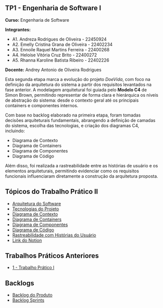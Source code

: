 ## TP1 - Engenharia de Software I

**Curso:** Engenharia de Software

**Integrantes:**
+ A1. Andreza Rodrigues de Oliveira - 22450924
+ A2. Emelly Cristina Grana de Oliveira - 22402234
+ A3. Ennoile Raquel Martins Ferreira - 22400268
+ A4. Heloíse Vitória Cruz Brito - 22400272
+ A5. Rhanna Karoline Batista Ribeiro - 22402226

**Docente:** Andrey Antonio de Oliveira Rodrigues

Esta segunda etapa marca a evolução do projeto *DoeVida*, com foco na definição da arquitetura do sistema a partir dos requisitos levantados na fase anterior. A modelagem arquitetural foi guiada pelo **Modelo C4** de Simon Brown, permitindo representar de forma clara e hierárquica os níveis de abstração do sistema: desde o contexto geral até os principais containers e componentes internos.

Com base no backlog elaborado na primeira etapa, foram tomadas decisões arquiteturais fundamentais, abrangendo a definição de camadas do sistema, escolha das tecnologias, e criação dos diagramas C4, incluindo:

- Diagrama de Contexto
- Diagrama de Containers
- Diagrama de Componentes
- Diagrama de Código

Além disso, foi realizada a rastreabilidade entre as histórias de usuário e os elementos arquiteturais, permitindo evidenciar como os requisitos funcionais influenciaram diretamente a construção da arquitetura proposta.

## Tópicos do  Trabalho Prático II
- [Arquitetura do Software](https://github.com/helo-xssw/Trabalho_E.S/blob/main/2_Trabalho_Pratico_II/1_Arquitetura_do_Software.md)
- [Tecnologias do Projeto](https://github.com/helo-xssw/Trabalho_E.S/blob/main/2_Trabalho_Pratico_II/2_Tecnologias_do_Projeto.md)
- [Diagrama de Contexto](https://github.com/helo-xssw/Trabalho_E.S/blob/main/2_Trabalho_Pratico_II/3_Diagrama_de_Contexto.md)
- [Diagrama de Containers](https://github.com/helo-xssw/Trabalho_E.S/blob/main/2_Trabalho_Pratico_II/4_Diagrama_de_Containers.md)
- [Diagrama de Componentes](https://github.com/helo-xssw/Trabalho_E.S/blob/main/2_Trabalho_Pratico_II/5_Diagrama_de_Componentes.md)
- [Diagrama de Código](https://github.com/helo-xssw/Trabalho_E.S/blob/main/2_Trabalho_Pratico_II/6_Diagrama_de_Classes.md)
- [Rastreabilidade com Histórias do Usuário](https://github.com/heloxssw/Trabalho_E.S/blob/main/2_Trabalho_Pratico_II/7_Rastreabilidade.md)
- [Link do Notion](https://www.notion.so/1d0c9eea8d778067be61f84c76e506fc?v=1d0c9eea8d778143bbd0000c075e73e5)
  
## Trabalhos Práticos Anteriores

- [1 - Trabalho Prático I](https://github.com/helo-xssw/Trabalho_E.S/tree/main/1_Trabalho_Pratico_I)

## Backlogs

- [Backlog do Produto](https://github.com/users/helo-xssw/projects/2/views/1)
- [Backlog Sprints](https://github.com/users/helo-xssw/projects/3)
